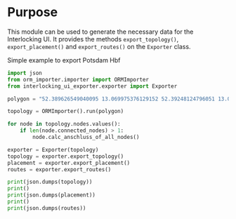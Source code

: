 # Purpose
This module can be used to generate the necessary data for the Interlocking UI. It provides the methods `export_topology()`, `export_placement()` and `export_routes()` on the `Exporter` class.


Simple example to export Potsdam Hbf
```python
import json
from orm_importer.importer import ORMImporter
from interlocking_ui_exporter.exporter import Exporter

polygon = "52.389626549040095 13.069975376129152 52.39248124796051 13.070275783538818 52.39410493928074 13.054568767547607 52.39134200952107 13.05426836013794"  

topology = ORMImporter().run(polygon)

for node in topology.nodes.values():
    if len(node.connected_nodes) > 1:
        node.calc_anschluss_of_all_nodes()

exporter = Exporter(topology)
topology = exporter.export_topology()
placement = exporter.export_placement()
routes = exporter.export_routes()

print(json.dumps(topology))
print()
print(json.dumps(placement))
print()
print(json.dumps(routes))

```
